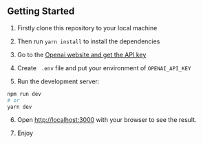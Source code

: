 
## Getting Started
1. Firstly clone this repository to your local machine

2. Then run ```yarn install``` to install the dependencies

3. Go to the [Openai website and get the API key](https://openai.com/)

4. Create ``` .env``` file and put your environment of ```OPENAI_API_KEY``` 

5. Run the development server:

```bash
npm run dev
# or
yarn dev
```

6. Open [http://localhost:3000](http://localhost:3000) with your browser to see the result.

7. Enjoy